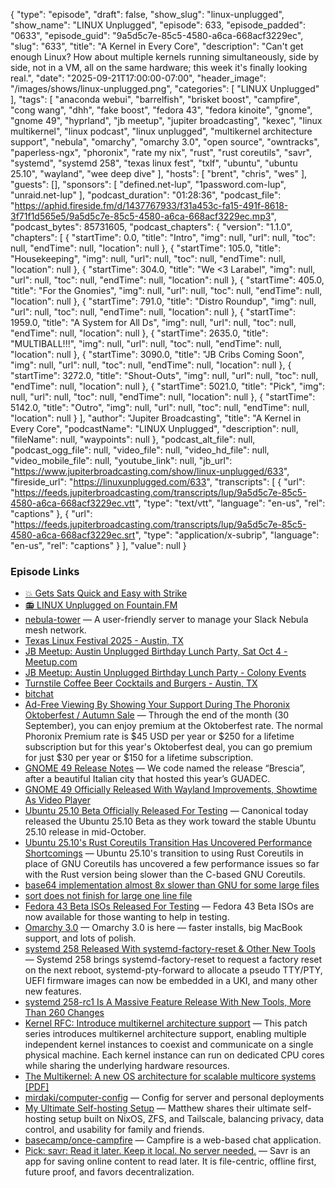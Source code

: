 {
  "type": "episode",
  "draft": false,
  "show_slug": "linux-unplugged",
  "show_name": "LINUX Unplugged",
  "episode": 633,
  "episode_padded": "0633",
  "episode_guid": "9a5d5c7e-85c5-4580-a6ca-668acf3229ec",
  "slug": "633",
  "title": "A Kernel in Every Core",
  "description": "Can't get enough Linux? How about multiple kernels running simultaneously, side by side, not in a VM, all on the same hardware; this week it's finally looking real.",
  "date": "2025-09-21T17:00:00-07:00",
  "header_image": "/images/shows/linux-unplugged.png",
  "categories": [
    "LINUX Unplugged"
  ],
  "tags": [
    "anaconda webui",
    "barrelfish",
    "brisket boost",
    "campfire",
    "cong wang",
    "dhh",
    "fake boost",
    "fedora 43",
    "fedora kinoite",
    "gnome",
    "gnome 49",
    "hyprland",
    "jb meetup",
    "jupiter broadcasting",
    "kexec",
    "linux multikernel",
    "linux podcast",
    "linux unplugged",
    "multikernel architecture support",
    "nebula",
    "omarchy",
    "omarchy 3.0",
    "open source",
    "owntracks",
    "paperless-ngx",
    "phoronix",
    "rate my nix",
    "rust",
    "rust coreutils",
    "savr",
    "systemd",
    "systemd 258",
    "texas linux fest",
    "txlf",
    "ubuntu",
    "ubuntu 25.10",
    "wayland",
    "wee deep dive"
  ],
  "hosts": [
    "brent",
    "chris",
    "wes"
  ],
  "guests": [],
  "sponsors": [
    "defined.net-lup",
    "1password.com-lup",
    "unraid.net-lup"
  ],
  "podcast_duration": "01:28:36",
  "podcast_file": "https://aphid.fireside.fm/d/1437767933/f31a453c-fa15-491f-8618-3f71f1d565e5/9a5d5c7e-85c5-4580-a6ca-668acf3229ec.mp3",
  "podcast_bytes": 85731605,
  "podcast_chapters": {
    "version": "1.1.0",
    "chapters": [
      {
        "startTime": 0.0,
        "title": "Intro",
        "img": null,
        "url": null,
        "toc": null,
        "endTime": null,
        "location": null
      },
      {
        "startTime": 105.0,
        "title": "Housekeeping",
        "img": null,
        "url": null,
        "toc": null,
        "endTime": null,
        "location": null
      },
      {
        "startTime": 304.0,
        "title": "We <3 Larabel",
        "img": null,
        "url": null,
        "toc": null,
        "endTime": null,
        "location": null
      },
      {
        "startTime": 405.0,
        "title": "For the Gnomies",
        "img": null,
        "url": null,
        "toc": null,
        "endTime": null,
        "location": null
      },
      {
        "startTime": 791.0,
        "title": "Distro Roundup",
        "img": null,
        "url": null,
        "toc": null,
        "endTime": null,
        "location": null
      },
      {
        "startTime": 1959.0,
        "title": "A System for All Ds",
        "img": null,
        "url": null,
        "toc": null,
        "endTime": null,
        "location": null
      },
      {
        "startTime": 2635.0,
        "title": "MULTIBALL!!!",
        "img": null,
        "url": null,
        "toc": null,
        "endTime": null,
        "location": null
      },
      {
        "startTime": 3090.0,
        "title": "JB Cribs Coming Soon",
        "img": null,
        "url": null,
        "toc": null,
        "endTime": null,
        "location": null
      },
      {
        "startTime": 3272.0,
        "title": "Shout-Outs",
        "img": null,
        "url": null,
        "toc": null,
        "endTime": null,
        "location": null
      },
      {
        "startTime": 5021.0,
        "title": "Pick",
        "img": null,
        "url": null,
        "toc": null,
        "endTime": null,
        "location": null
      },
      {
        "startTime": 5142.0,
        "title": "Outro",
        "img": null,
        "url": null,
        "toc": null,
        "endTime": null,
        "location": null
      }
    ],
    "author": "Jupiter Broadcasting",
    "title": "A Kernel in Every Core",
    "podcastName": "LINUX Unplugged",
    "description": null,
    "fileName": null,
    "waypoints": null
  },
  "podcast_alt_file": null,
  "podcast_ogg_file": null,
  "video_file": null,
  "video_hd_file": null,
  "video_mobile_file": null,
  "youtube_link": null,
  "jb_url": "https://www.jupiterbroadcasting.com/show/linux-unplugged/633",
  "fireside_url": "https://linuxunplugged.com/633",
  "transcripts": [
    {
      "url": "https://feeds.jupiterbroadcasting.com/transcripts/lup/9a5d5c7e-85c5-4580-a6ca-668acf3229ec.vtt",
      "type": "text/vtt",
      "language": "en-us",
      "rel": "captions"
    },
    {
      "url": "https://feeds.jupiterbroadcasting.com/transcripts/lup/9a5d5c7e-85c5-4580-a6ca-668acf3229ec.srt",
      "type": "application/x-subrip",
      "language": "en-us",
      "rel": "captions"
    }
  ],
  "value": null
}


### Episode Links

* [💥 Gets Sats Quick and Easy with Strike](https://strike.me/ "💥 Gets Sats Quick and Easy with Strike")
* [📻 LINUX Unplugged on Fountain.FM](https://www.fountain.fm/show/dWiuBeqpDSM86AwXRXov "📻 LINUX Unplugged  on Fountain.FM")
* [nebula-tower](https://github.com/transformerlab/nebula-tower "nebula-tower") — A user-friendly server to manage your Slack Nebula mesh network.
* [Texas Linux Festival 2025 - Austin, TX](https://2025.texaslinuxfest.org/ "Texas Linux Festival 2025 - Austin, TX")
* [JB Meetup: Austin Unplugged Birthday Lunch Party, Sat Oct 4 - Meetup.com](https://www.meetup.com/jupiterbroadcasting/events/311012106 "JB Meetup: Austin Unplugged Birthday Lunch Party, Sat Oct 4 - Meetup.com")
* [JB Meetup: Austin Unplugged Birthday Lunch Party - Colony Events](https://colonyevents.com/rKm3Q4D8bzxh6Mp0L_eKc?e=0vi3zunvzweodcqx5sbq37txr4nt1mqy "JB Meetup: Austin Unplugged Birthday Lunch Party - Colony Events")
* [Turnstile Coffee Beer Cocktails and Burgers - Austin, TX](https://turnstilebrews.com/ "Turnstile Coffee Beer Cocktails and Burgers - Austin, TX")
* [bitchat](https://bitchat.free/ "bitchat")
* [Ad-Free Viewing By Showing Your Support During The Phoronix Oktoberfest / Autumn Sale](https://www.phoronix.com/news/Phoronix-Fall-Promotion-2025 "Ad-Free Viewing By Showing Your Support During The Phoronix Oktoberfest / Autumn Sale") — Through the end of the month (30 September), you can enjoy premium at the Oktoberfest rate. The normal Phoronix Premium rate is $45 USD per year or $250 for a lifetime subscription but for this year's Oktoberfest deal, you can go premium for just $30 per year or $150 for a lifetime subscription.
* [GNOME 49 Release Notes](https://release.gnome.org/49/ "GNOME 49 Release Notes") — We code named the release “Brescia”, after a beautiful Italian city that hosted this year’s GUADEC.
* [GNOME 49 Officially Released With Wayland Improvements, Showtime As Video Player](https://www.phoronix.com/news/GNOME-49-Released "GNOME 49 Officially Released With Wayland Improvements, Showtime As Video Player")
* [Ubuntu 25.10 Beta Officially Released For Testing](https://www.phoronix.com/news/Ubuntu-25.10-Beta "Ubuntu 25.10 Beta Officially Released For Testing") — Canonical today released the Ubuntu 25.10 Beta as they work toward the stable Ubuntu 25.10 release in mid-October.
* [Ubuntu 25.10's Rust Coreutils Transition Has Uncovered Performance Shortcomings](https://www.phoronix.com/news/Ubuntu-Rust-Coreutils-Perf "Ubuntu 25.10&#x27;s Rust Coreutils Transition Has Uncovered Performance Shortcomings") — Ubuntu 25.10's transition to using Rust Coreutils in place of GNU Coreutils has uncovered a few performance issues so far with the Rust version being slower than the C-based GNU Coreutils.
* [base64 implementation almost 8x slower than GNU for some large files](https://github.com/uutils/coreutils/issues/8574 "base64 implementation almost 8x slower than GNU for some large files")
* [sort does not finish for large one line file](https://github.com/uutils/coreutils/issues/8583 "sort does not finish for large one line file")
* [Fedora 43 Beta ISOs Released For Testing](https://www.phoronix.com/news/Fedora-43-Beta-Released "Fedora 43 Beta ISOs Released For Testing") — Fedora 43 Beta ISOs are now available for those wanting to help in testing.
* [Omarchy 3.0](https://github.com/basecamp/omarchy/releases/tag/v3.0.0 "Omarchy 3.0") — Omarchy 3.0 is here — faster installs, big MacBook support, and lots of polish.
* [systemd 258 Released With systemd-factory-reset & Other New Tools](https://www.phoronix.com/news/systemd-258 "systemd 258 Released With systemd-factory-reset &amp; Other New Tools") — Systemd 258 brings systemd-factory-reset to request a factory reset on the next reboot, systemd-pty-forward to allocate a pseudo TTY/PTY, UEFI firmware images can now be embedded in a UKI, and many other new features.
* [systemd 258-rc1 Is A Massive Feature Release With New Tools, More Than 260 Changes](https://www.phoronix.com/news/systemd-258-rc1 "systemd 258-rc1 Is A Massive Feature Release With New Tools, More Than 260 Changes")
* [Kernel RFC: Introduce multikernel architecture support](https://lwn.net/ml/all/20250918222607.186488-1-xiyou.wangcong@gmail.com/ "Kernel RFC: Introduce multikernel architecture support") — This patch series introduces multikernel architecture support, enabling multiple independent kernel instances to coexist and communicate on a single physical machine. Each kernel instance can run on dedicated CPU cores while sharing the underlying hardware resources.
* [The Multikernel: A new OS architecture for scalable multicore systems [PDF]](https://www.sigops.org/s/conferences/sosp/2009/papers/baumann-sosp09.pdf "The Multikernel: A new OS architecture for scalable multicore systems \[PDF\]")
* [mirdaki/computer-config](https://github.com/mirdaki/computer-config "mirdaki/computer-config") — Config for server and personal deployments
* [My Ultimate Self-hosting Setup](https://codecaptured.com/blog/my-ultimate-self-hosting-setup/ "My Ultimate Self-hosting Setup") — Matthew shares their ultimate self-hosting setup built on NixOS, ZFS, and Tailscale, balancing privacy, data control, and usability for family and friends.
* [basecamp/once-campfire](https://github.com/basecamp/once-campfire "basecamp/once-campfire") — Campfire is a web-based chat application.
* [Pick: savr: Read it later. Keep it local. No server needed.](https://github.com/jonocodes/savr "Pick: savr: Read it later. Keep it local. No server needed.") — Savr is an app for saving online content to read later. It is file-centric, offline first, future proof, and favors decentralization.
